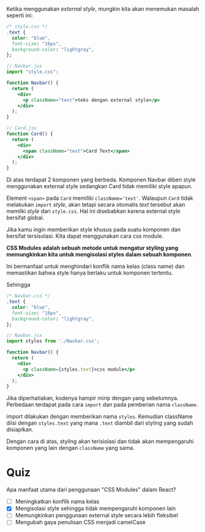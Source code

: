 Ketika menggunakan _external style_, mungkin kita akan menemukan masalah seperti ini:

```css
/* style.css */
.text {
  color: "blue",
  font-size: "16px",
  background-color: "lightgray",
};
```
```jsx
// Navbar.jsx
import "style.css";

function Navbar() {
  return (
    <div>
      <p className="text">teks dengan external style</p>
    </div>
  );
}
```
```jsx
// Card.jsx
function Card() {
  return (
    <div>
      <span className="text">Card Text</span>
    </div>
  );
}
```
Di atas terdapat 2 komponen yang berbeda. Komponen Navbar diberi style menggunakan external style sedangkan Card tidak memiliki style apapun.

Element `<span>` pada `Card` memiliki `className='text'`. Walaupun `Card` tidak melakukan `import` _style_, akan tetapi secara otomatis _text_ tersebut akan memilki _style_ dari `style.css`. Hal ini disebabkan karena external style bersifat global. 

Jika kamu ingin memberikan style khusus pada suatu komponen dan bersifat tersisolasi. Kita dapat menggunakan cara css module.

**CSS Modules adalah sebuah metode untuk mengatur styling yang memungkinkan kita untuk mengisolasi styles dalam sebuah komponen**. 

Ini bermanfaat untuk menghindari konflik nama kelas (class name) dan memastikan bahwa style hanya berlaku untuk komponen tertentu.

Sehingga 
```css
/* Navbar.css */
.text {
  color: "blue",
  font-size: "16px",
  background-color: "lightgray",
};
```
```jsx
// Navbar.jsx
import styles from './Navbar.css';

function Navbar() {
  return (
    <div>
      <p className={styles.text}>css module</p>
    </div>
  );
}
```

Jika diperhatiakan, kodenya hampir mirip dengan yang sebelumnya. Perbedaan terdapat pada cara `import` dan pada pemberian nama `className`.

import dilakukan dengan memberikan nama `styles`. Kemudian className diisi dengan `styles.text` yang mana `.text` diambil dari styling yang sudah disiaplkan. 

Dengan cara di atas, styling akan terisiolasi dan tidak akan mempengaruhi komponen yang lain dengan `className` yang sama.

# Quiz

Apa manfaat utama dari penggunaan "CSS Modules" dalam React?
- [ ] Meningkatkan konflik nama kelas
- [x] Mengisolasi style sehingga tidak mempengaruhi komponen lain
- [ ] Memungkinkan penggunaan external style secara lebih fleksibel
- [ ] Mengubah gaya penulisan CSS menjadi camelCase